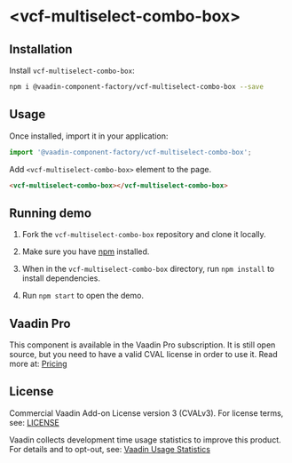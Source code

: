 # &lt;vcf-multiselect-combo-box&gt;





<!--
[![Gitter](https://badges.gitter.im/Join%20Chat.svg)](https://gitter.im/vaadin/web-components?utm_source=badge&utm_medium=badge&utm_campaign=pr-badge)
[![npm version](https://badgen.net/npm/v/@vaadin-component-factory/vcf-multiselect-combo-box)](https://www.npmjs.com/package/@vaadin-component-factory/vcf-multiselect-combo-box)
[![Published on Vaadin Directory](https://img.shields.io/badge/Vaadin%20Directory-published-00b4f0.svg)](https://vaadin.com/directory/component/vaadin-component-factoryvcf-multiselect-combo-box)

[Live demo ↗](https://vcf-multiselect-combo-box.netlify.com)
|
[API documentation ↗](https://vcf-multiselect-combo-box.netlify.com/api/#/elements/Vaadin.VcfMultiselectComboBox)
-->

## Installation

Install `vcf-multiselect-combo-box`:

```sh
npm i @vaadin-component-factory/vcf-multiselect-combo-box --save
```

## Usage

Once installed, import it in your application:

```js
import '@vaadin-component-factory/vcf-multiselect-combo-box';
```

Add `<vcf-multiselect-combo-box>` element to the page.

```html
<vcf-multiselect-combo-box></vcf-multiselect-combo-box>
```

## Running demo

1. Fork the `vcf-multiselect-combo-box` repository and clone it locally.

1. Make sure you have [npm](https://www.npmjs.com/) installed.

1. When in the `vcf-multiselect-combo-box` directory, run `npm install` to install dependencies.

1. Run `npm start` to open the demo.

<!--
## Server-side API

This is the client-side (Polymer 3) web component. If you are looking for the server-side (Java) API for the Vaadin Platform, it can be found here: [VcfMultiselectComboBox](https://vaadin.com/directory/component/VcfMultiselectComboBox) -->

## Vaadin Pro

This component is available in the Vaadin Pro subscription. It is still open source, but you need to have a valid CVAL license in order to use it. Read more at: [Pricing](https://vaadin.com/pricing)

## License

Commercial Vaadin Add-on License version 3 (CVALv3). For license terms, see: [LICENSE](https://github.com/vaadin-component-factory/vcf-multiselect-combo-box/blob/master/LICENSE)

Vaadin collects development time usage statistics to improve this product. For details and to opt-out, see: [Vaadin Usage Statistics](https://github.com/vaadin/vaadin-usage-statistics)
